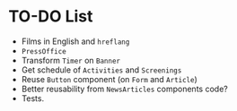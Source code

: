 # TO-DO List

- Films in English and `hreflang`
- `PressOffice`
- Transform `Timer` on `Banner`
- Get schedule of `Activities` and `Screenings`
- Reuse `Button` component (on `Form` and `Article`)
- Better reusability from `NewsArticles` components code?
- Tests.
